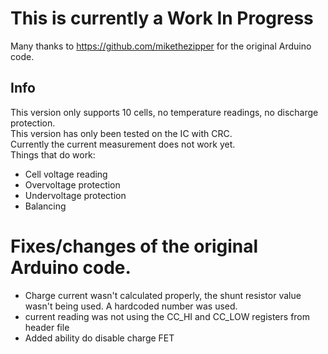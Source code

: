 # This is currently a Work In Progress
Many thanks to https://github.com/mikethezipper for the original Arduino code.
## Info
This version only supports 10 cells, no temperature readings, no discharge protection.\
This version has only been tested on the IC with CRC.\
Currently the current measurement does not work yet.\
Things that do work:
- Cell voltage reading
- Overvoltage protection
- Undervoltage protection
- Balancing

# Fixes/changes of the original Arduino code.
- Charge current wasn't calculated properly, the shunt resistor value wasn't being used. A hardcoded number was used.
- current reading was not using the CC_HI and CC_LOW registers from header file
- Added ability do disable charge FET
